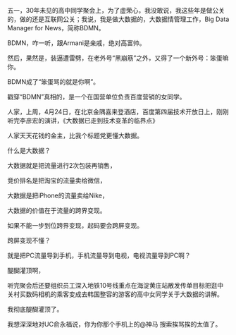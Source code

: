五一，30年未见的高中同学聚会上，为了虚荣心，我没敢说，我这些年是做公关的，做的还是互联网公关；我说，我是做大数据的，大数据情管理工作，Big Data Manager for News，简称BDMN。

BDMN，咋一听，跟Armani是亲戚，绝对高富帅。

然后，果然是，装逼遭雷劈，在老外号“黑崩筋”之外，又得了一个新外号：笨蛋嘛你。

BDMN成了“笨蛋骂的就是你啊”。

戳穿“BDMN”真相的，是一个在国营单位负责百度营销的女同学。

人家，上周，4月24日，在北京金隅喜来登酒店，百度第四届技术开放日上，刚刚听完李彦宏的演讲，《大数据已走到技术变革的临界点》

人家天天花钱的金主，比我个标题党更懂大数据。

什么是大数据？

大数据就是把流量进行2次包装再销售，

竞价排名是把淘宝的流量卖给微信，

大数据是把iPhone的流量卖给Nike，

大数据的价值在于流量的跨界变现。

如果不能一步到位跨界变现，起码要会跨屏变现。

跨屏变现不懂？

就是把PC流量导到手机，手机流量导到电视，电视流量导到PC啊？

醍醐灌顶啊，

听完聚会后还要组织员工深入地铁10号线重点在海淀黄庄站散发传单目标把逛中关村买数码相机的乘客变成去韩国整容的游客的高中女同学关于大数据的讲解。

我彻底醍醐灌顶了。

我想深深地对UC俞永福说，你为你那个手机上的@神马 搜索挨骂挨的太值了。
